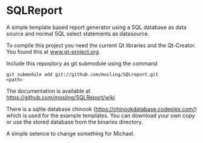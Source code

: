 SQLReport
=========

A simple template based report generator using a SQL database as data source and 
normal SQL select statements as datasource.

To compile this project you need the current Qt libraries and the Qt-Creator.
You found this at www.qt-project.org.

Include this repository as git submodule using the command

<code>git submodule add git://github.com/mosling/SQLreport.git &lt;path&gt;</code>

The documentation is available at https://github.com/mosling/SQLReport/wiki

There is a sqlite database chinook (https://chinookdatabase.codeplex.com/) which is used for the example templates. You can download your own copy or use the stored database from the binaries directory.

A simple setence to change something for Michael.
